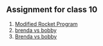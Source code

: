 ## Assignment for class 10

1. [Modified Rocket Program](https://github.com/paulolacdo-o/ComIT/tree/master/Rocket)
1. [brenda vs bobby](https://github.com/paulolacdo-o/ComIT/tree/master/class10/AlphabeticalComparison)
1. [Brenda vs bobby](https://github.com/paulolacdo-o/ComIT/blob/master/class10/AlphabeticalComparison/readme.MD)
